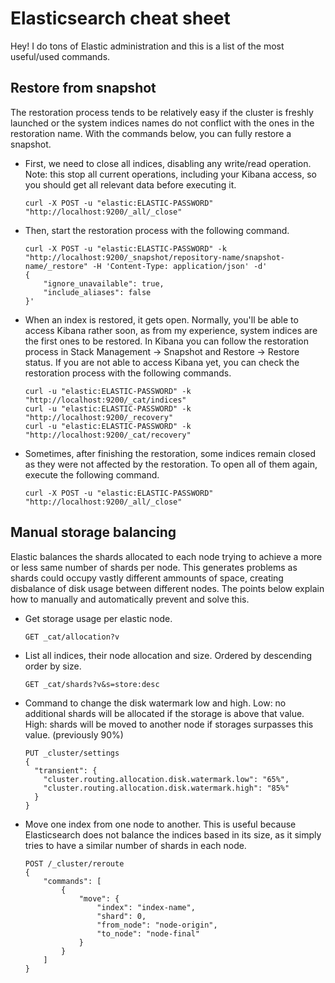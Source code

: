 # Elasticsearch cheat sheet

Hey! I do tons of Elastic administration and this is a list of the most useful/used commands.

## Restore from snapshot

The restoration process tends to be relatively easy if the cluster is freshly launched or the system indices names do not conflict with the ones in the restoration name. With the commands below, you can fully restore a snapshot.

- First, we need to close all indices, disabling any write/read operation. Note: this stop all current operations, including your Kibana access, so you should get all relevant data before executing it.
  ```
  curl -X POST -u "elastic:ELASTIC-PASSWORD" "http://localhost:9200/_all/_close"
  ```
- Then, start the restoration process with the following command.

  ```
  curl -X POST -u "elastic:ELASTIC-PASSWORD" -k "http://localhost:9200/_snapshot/repository-name/snapshot-name/_restore" -H 'Content-Type: application/json' -d'
  {
      "ignore_unavailable": true,
      "include_aliases": false
  }'
  ```

- When an index is restored, it gets open. Normally, you'll be able to access Kibana rather soon, as from my experience, system indices are the first ones to be restored. In Kibana you can follow the restoration process in Stack Management -> Snapshot and Restore -> Restore status. If you are not able to access Kibana yet, you can check the restoration process with the following commands.
  ```
  curl -u "elastic:ELASTIC-PASSWORD" -k "http://localhost:9200/_cat/indices"
  curl -u "elastic:ELASTIC-PASSWORD" -k "http://localhost:9200/_recovery"
  curl -u "elastic:ELASTIC-PASSWORD" -k "http://localhost:9200/_cat/recovery"
  ```
- Sometimes, after finishing the restoration, some indices remain closed as they were not affected by the restoration. To open all of them again, execute the following command.
  ```
  curl -X POST -u "elastic:ELASTIC-PASSWORD" "http://localhost:9200/_all/_close"
  ```

## Manual storage balancing

Elastic balances the shards allocated to each node trying to achieve a more or less same number of shards per node. This generates problems as shards could occupy vastly different ammounts of space, creating disbalance of disk usage between different nodes. The points below explain how to manually and automatically prevent and solve this.  

- Get storage usage per elastic node. 
  ```
  GET _cat/allocation?v
  ```
- List all indices, their node allocation and size. Ordered by descending order by size.
  ```
  GET _cat/shards?v&s=store:desc
  ```
- Command to change the disk watermark low and high. Low: no additional shards will be allocated if the storage is above that value. High: shards will be moved to another node if storages surpasses this value. (previously 90%)

  ```
  PUT _cluster/settings
  {
    "transient": {
      "cluster.routing.allocation.disk.watermark.low": "65%",
      "cluster.routing.allocation.disk.watermark.high": "85%"
    }
  }
  ```


- Move one index from one node to another. This is useful because Elasticsearch does not balance the indices based in its size, as it simply tries to have a similar number of shards in each node.
  ```
  POST /_cluster/reroute
  {
      "commands": [
          {
              "move": {
                  "index": "index-name",
                  "shard": 0,
                  "from_node": "node-origin",
                  "to_node": "node-final"
              }
          }
      ]
  }
  ```
